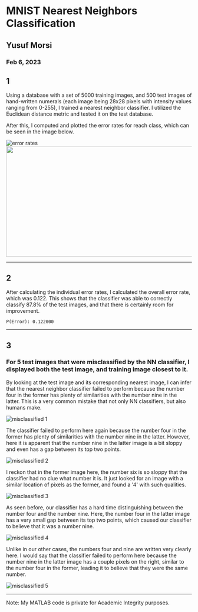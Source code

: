 # MNIST Nearest Neighbors Classification

## Yusuf Morsi
### Feb 6, 2023

## 1
Using a database with a set of 5000 training images, and 500 test images of hand-written numerals (each image being 28x28 pixels with intensity values ranging from 0-255), I trained a nearest neighbor classifier. I utilized the Euclidean distance metric and tested it on the test database.

After this, I computed and plotted the error rates for reach class, which can be seen in the image below.

![error rates](images/nnmnist/classErrorRates.png)
<img src="images/nnmnist/classErrorRates.png"  width="600" height="300">


<hr>

## 2

After calculating the individual error rates, I calculated the overall error rate, which was 0.122. This shows that the classifier was able to correctly classify 87.8% of the test images, and that there is certainly room for improvement.

```
P(Error): 0.122000
```





<hr>

## 3
### For 5 test images that were misclassified by the NN classifier, I displayed both the test image, and training image closest to it. 

By looking at the test image and its corresponding nearest image, I can infer that the nearest neighbor classifier failed to perform because the number four in the former has plenty of similarities with the number nine in the latter. This is a very common mistake that not only NN classifiers, but also humans make.

![misclassified 1](images/nnmnist/1.png)

The classifier failed to perform here again because the number four in the former has plenty of similarities with the number nine in the latter. However, here it is apparent that the number nine in the latter image is a bit sloppy and even has a gap between its top two points.

![misclassified 2](images/nnmnist/2.png)

I reckon that in the former image here, the number six is so sloppy that the classifier had no clue what number it is. It just looked for an image with a similar location of pixels as the former, and found a '4' with such qualities.

![misclassified 3](images/nnmnist/3.png)

As seen before, our classifier has a hard time distinguishing between the number four and the number nine. Here, the number four in the latter image has a very small gap between its top two points, which caused our classifier to believe that it was a number nine.

![misclassified 4](images/nnmnist/4.png)

Unlike in our other cases, the numbers four and nine are written very clearly here. I would say that the classifier failed to perform here because the number nine in the latter image has a couple pixels on the right, similar to the number four in the former, leading it to believe that they were the same number. 

![misclassified 5](images/nnmnist/5.png)


<hr>

Note: My MATLAB code is private for Academic Integrity purposes.

